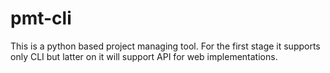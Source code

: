 # pmt-cli
This is a python based project managing tool. For the first stage it supports only CLI but latter on it will support API for web implementations.

